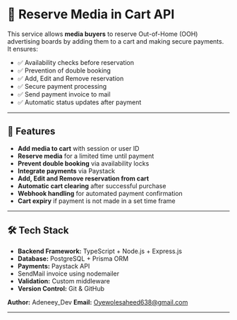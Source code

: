 # 🛒 Reserve Media in Cart API

This service allows **media buyers** to reserve Out-of-Home (OOH) advertising boards by adding them to a cart and making secure payments.  
It ensures:
- ✅ Availability checks before reservation  
- ✅ Prevention of double booking
- ✅ Add, Edit and Remove reservation
- ✅ Secure payment processing
- ✅ Send payment invoice to mail 
- ✅ Automatic status updates after payment  

---

## 🚀 Features
- **Add media to cart** with session or user ID
- **Reserve media** for a limited time until payment
- **Prevent double booking** via availability locks
- **Integrate payments** via Paystack
- **Add, Edit and Remove reservation from cart**
- **Automatic cart clearing** after successful purchase
- **Webhook handling** for automated payment confirmation
- **Cart expiry** if payment is not made in a set time frame

---

## 🛠️ Tech Stack
- **Backend Framework:** TypeScript + Node.js + Express.js
- **Database:** PostgreSQL + Prisma ORM
- **Payments:** Paystack API
- SendMail invoice using nodemailer
- **Validation:** Custom middleware
- **Version Control:** Git & GitHub


**Author:** Adeneey_Dev
**Email:** Oyewolesaheed638@gmail.com


---



